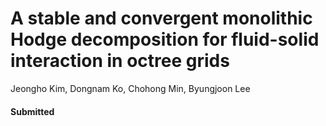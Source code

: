 # A stable and convergent monolithic Hodge decomposition for fluid-solid interaction in octree grids
<!-- author: Jeongho Kim, Dongnam Ko, Chohong Min, Byungjoon Lee -->

Jeongho Kim, Dongnam Ko, Chohong Min, Byungjoon Lee

#### Submitted
